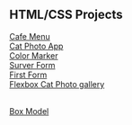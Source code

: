 ## HTML/CSS Projects

<a href="https://sutharmahendra.github.io/FCC-HTML-CSS/cafemenu/index.html">Cafe Menu</a>
<br>
<a href="https://github.com/SutharMahendra/FCC-HTML-CSS/commit/e784e119d3cb0d7030f2fcda7ae4bad3c2b87f98">Cat Photo App</a>
<br>
<a href="https://github.com/SutharMahendra/FCC-HTML-CSS/commit/462de383de3bed9552dcc6d447a214b816e23de2">Color Marker</a>
<br>
<a href="https://github.com/SutharMahendra/FCC-HTML-CSS/commit/af8f53f1f1eb6b0bcc045ee76559888f5c618ba0">Surver Form</a>
<br>
<a href="https://github.com/SutharMahendra/FCC-HTML-CSS/commit/58b6b2d0cb30078e8401c61bb0f768380a7ba9b4">First Form</a>
<br>
<a href="https://github.com/SutharMahendra/FCC-HTML-CSS/commit/57bc0d8d98b6a14c73098e4def63fb819a000c71">Flexbox Cat Photo gallery</a>

<br>
<a href="https://github.com/SutharMahendra/FCC-HTML-CSS/commit/1ab9975d39cf13ab710a09e54b687202e0fbd459">Box Model</a>